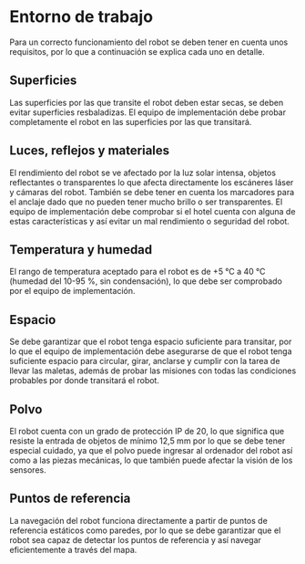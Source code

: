 # Entorno de trabajo

Para un correcto funcionamiento del robot se deben tener en cuenta unos requisitos, por lo que a continuación se explica cada uno en detalle.

## Superficies

Las superficies por las que transite el robot deben estar secas, se deben evitar superficies resbaladizas. El equipo de implementación debe probar completamente el robot en las superficies por las que transitará.

## Luces, reflejos y materiales

El rendimiento del robot se ve afectado por la luz solar intensa, objetos reflectantes o transparentes lo que afecta directamente los escáneres láser y cámaras del robot. También se debe tener en cuenta los marcadores para el anclaje dado que no pueden tener mucho brillo o ser transparentes. El equipo de implementación debe comprobar si el hotel cuenta con alguna de estas características y así evitar un mal rendimiento o seguridad del robot.

## Temperatura y humedad

El rango de temperatura aceptado para el robot es de +5 °C a 40 °C \(humedad del 10-95 %, sin condensación\), lo que debe ser comprobado por el equipo de implementación.

## Espacio

Se debe garantizar que el robot tenga espacio suficiente para transitar, por lo que el equipo de implementación debe asegurarse de que el robot tenga suficiente espacio para circular, girar, anclarse y cumplir con la tarea de llevar las maletas, además de probar las misiones con todas las condiciones probables por donde transitará el robot.

## Polvo

El robot cuenta con un grado de protección IP de 20, lo que significa que resiste la entrada de objetos de mínimo 12,5 mm por lo que se debe tener especial cuidado, ya que el polvo puede ingresar al ordenador del robot así como a las piezas mecánicas, lo que también puede afectar la visión de los sensores.

## Puntos de referencia

La navegación del robot funciona directamente a partir de puntos de referencia estáticos como paredes, por lo que se debe garantizar que el robot sea capaz de detectar los puntos de referencia y así navegar eficientemente a través del mapa.

